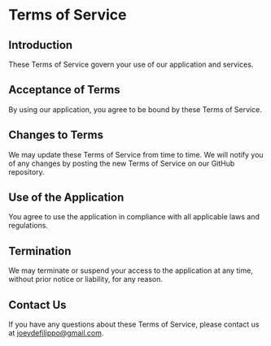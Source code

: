 # Terms of Service

## Introduction

These Terms of Service govern your use of our application and services.

## Acceptance of Terms

By using our application, you agree to be bound by these Terms of Service.

## Changes to Terms

We may update these Terms of Service from time to time. We will notify you of any changes by posting the new Terms of Service on our GitHub repository.

## Use of the Application

You agree to use the application in compliance with all applicable laws and regulations.

## Termination

We may terminate or suspend your access to the application at any time, without prior notice or liability, for any reason.

## Contact Us

If you have any questions about these Terms of Service, please contact us at joeydefilippo@gmail.com.
